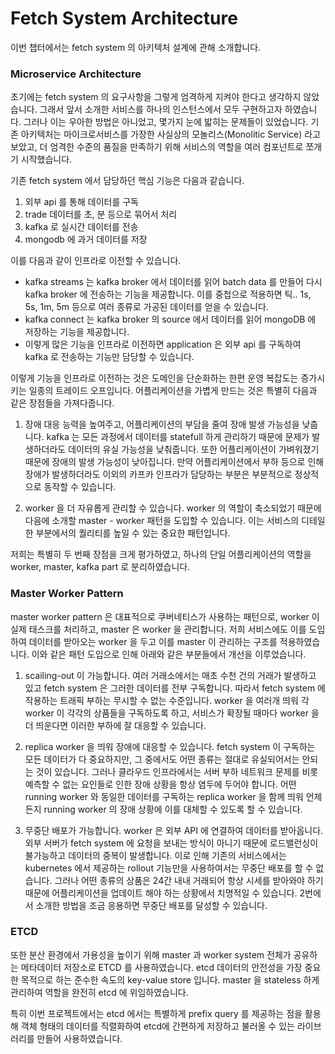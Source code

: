 



# Fetch System Architecture

이번 챕터에서는 fetch system 의 아키텍처 설계에 관해 소개합니다.



### Microservice Architecture

초기에는 fetch system 의 요구사항을 그렇게 엄격하게 지켜야 한다고 생각하지 않았습니다. 그래서 앞서 소개한 서비스를 하나의 인스턴스에서 모두 구현하고자 하였습니다. 그러나 이는 우아한 방법은 아니었고, 몇가지 눈에 밟히는 문제들이 있었습니다. 기존 아키텍처는 마이크로서비스를 가장한 사실상의 모놀리스(Monolitic Service) 라고 보았고, 더 엄격한 수준의 품질을 만족하기 위해 서비스의 역할을 여러 컴포넌트로 쪼개기 시작했습니다.

기존 fetch system 에서 담당하던 핵심 기능은 다음과 같습니다.
1. 외부 api 를 통해 데이터를 구독
2. trade 데이터를 초, 분 등으로 묶어서 처리
3. kafka 로 실시간 데이터를 전송
4. mongodb 에 과거 데이터를 저장

이를 다음과 같이 인프라로 이전할 수 있습니다.
* kafka streams 는 kafka broker 에서 데이터를 읽어 batch data 를 만들어 다시 kafka broker 에 전송하는 기능을 제공합니다.  이를 중첩으로 적용하면 틱.. 1s, 5s, 1m, 5m 등으로 여러 종류로 가공된 데이터를 얻을 수 있습니다.
* kafka connect 는 kafka broker 의 source 에서 데이터를 읽어 mongoDB 에 저장하는 기능을 제공합니다.
* 이렇게 많은 기능을 인프라로 이전하면 application 은 외부 api 를 구독하여 kafka 로 전송하는 기능만 담당할 수 있습니다.

이렇게 기능을 인프라로 이전하는 것은 도메인을 단순화하는 한편 운영 복잡도는 증가시키는 일종의 트레이드 오프입니다. 어플리케이션을 가볍게 만드는 것은 특별히 다음과 같은 장점들을 가져다줍니다.

1. 장애 대응 능력을 높여주고, 어플리케이션의 부담을 줄여 장애 발생 가능성을 낮춥니다.
kafka 는 모든 과정에서 데이터를 statefull 하게 관리하기 때문에 문제가 발생하더라도 데이터의 유실 가능성을 낮춰줍니다. 또한 어플리케이션이 가벼워졌기 때문에 장애의 발생 가능성이 낮아집니다. 만약 어플리케이션에서 부하 등으로 인해 장애가 발생하더라도 이외의 카프카 인프라가 담당하는 부분은 부분적으로 정상적으로 동작할 수 있습니다.

2. worker 을 더 자유롭게 관리할 수 있습니다.
worker 의 역할이 축소되었기 때문에 다음에 소개할 master - worker 패턴을 도입할 수 있습니다. 이는 서비스의 디테일한 부분에서의 퀄리티를 높일 수 있는 중요한 패턴입니다.

저희는 특별히 두 번째 장점을 크게 평가하였고, 하나의 단일 어플리케이션의 역할을 worker, master, kafka part 로 분리하였습니다.



### Master Worker Pattern

master worker pattern 은 대표적으로 쿠버네티스가 사용하는 패턴으로, worker 이 실제 태스크를 처리하고, master 은 worker 을 관리합니다. 저희 서비스에도 이를 도입하여 데이터를 받아오는 worker 을 두고 이를 master 이 관리하는 구조를 적용하였습니다. 이와 같은 패턴 도입으로 인해 아래와 같은 부분들에서 개선을 이루었습니다.

1. scailing-out 이 가능합니다.
여러 거래소에서는 매초 수천 건의 거래가 발생하고 있고 fetch system 은 그러한 데이터를 전부 구독합니다. 따라서 fetch system 에 작용하는 트래픽 부하는 무시할 수 없는 수준입니다. worker 을 여러개 띄워 각 worker 이 각각의 상품들을 구독하도록 하고, 서비스가 확장될 때마다 worker 을 더 띄운다면 이러한 부하에 잘 대응할 수 있습니다.

2. replica worker 을 띄워 장애에 대응할 수 있습니다.
fetch system 이 구독하는 모든 데이터가 다 중요하지만, 그 중에서도 어떤 종류는 절대로 유실되어서는 안되는 것이 있습니다. 그러나 클라우드 인프라에서는 서버 부하 네트워크 문제를 비롯 예측할 수 없는 요인들로 인한 장애 상황을 항상 염두에 두어야 합니다. 어떤 running worker 와 동일한 데이터를 구독하는 replica worker 을 함께 띄워 언제든지 running worker 의 장애 상황에 이를 대체할 수 있도록 할 수 있습니다.

3. 무중단 배포가 가능합니다.
worker 은 외부 API 에 연결하여 데이터를 받아옵니다. 외부 서버가 fetch system 에 요청을 보내는 방식이 아니기 때문에 로드밸런싱이 불가능하고 데이터의 중복이 발생합니다. 이로 인해 기존의 서비스에서는 kubernetes 에서 제공하는 rollout 기능만을 사용하여서는 무중단 배포를 할 수 없습니다. 그러나 어떤 종류의 상품은 24간 내내 거래되어 항상 시세를 받아와야 하기 때문에 어플리케이션을 업데이트 해야 하는 상황에서 치명적일 수 있습니다. 2번에서 소개한 방법을 조금 응용하면 무중단 배포를 달성할 수 있습니다.



### ETCD

또한 분산 환경에서 가용성을 높이기 위해 master 과 worker system 전체가 공유하는 메타데이터 저장소로 ETCD 를 사용하였습니다. etcd 데이터의 안전성을 가장 중요한 목적으로 하는 준수한 속도의 key-value store 입니다. master 을 stateless 하게 관리하여 역할을 완전히 etcd 에 위임하였습니다.

특히 이번 프로젝트에서는 etcd 에서는 특별하게 prefix query 를 제공하는 점을 활용해 객체 형태의 데이터를 직렬화하여 etcd에 간편하게 저장하고 불러올 수 있는 라이브러리를 만들어 사용하였습니다.






